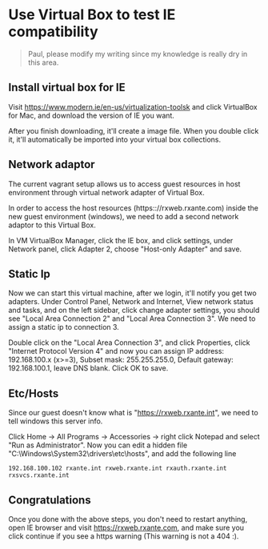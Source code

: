 Use Virtual Box to test IE compatibility
=

> Paul, please modify my writing since my knowledge is really dry in this area.

Install virtual box for IE
-

Visit https://www.modern.ie/en-us/virtualization-toolsk and click VirtualBox for Mac, and download  the version of IE you want. 

After you finish downloading, it'll create a image file. When you double click it, it'll automatically be imported into your virtual box collections. 

Network adaptor
-
The current vagrant setup allows us to access guest resources in host environment through virtual network adapter of Virtual Box.

In order to access the host resources (https:://rxweb.rxante.com) inside  the new guest environment (windows), we need to add a second network adaptor to this Virtual Box. 

In VM VirtualBox Manager, click the IE box, and click settings, under Network panel, click Adapter 2, choose "Host-only Adapter" and save. 

Static Ip
-
Now we can start this virtual machine, after we login, it'll notify you get two adapters. Under Control Panel, Network and Internet, View network status and tasks, and on the left sidebar, click change adapter settings, you should see "Local Area Connection 2" and "Local Area Connection 3". We need to assign a static ip to connection 3. 

Double click on the "Local Area Connection 3", and click Properties, click "Internet Protocol Version 4" and now you can assign IP address: 192.168.100.x (x>=3), Subset mask: 255.255.255.0, Default gateway: 192.168.100.1, leave DNS blank. Click OK to save.

Etc/Hosts
-
Since our guest doesn't know what is "https://rxweb.rxante.int", we need to tell windows this server info. 

Click Home -> All Programs -> Accessories -> right click Notepad and select "Run as Administrator". Now you can edit a hidden file "C:\Windows\System32\drivers\etc\hosts", and add the following line


	192.168.100.102 rxante.int rxweb.rxante.int rxauth.rxante.int rxsvcs.rxante.int

Congratulations
-
Once you done with the above steps, you don't need to restart anything, open IE browser and visit https://rxweb.rxante.com, and make sure you click continue if you see a https warning (This warning is not a 404 :). 